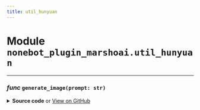 ```yaml
---
title: util_hunyuan
---
```

# **Module** `nonebot_plugin_marshoai.util_hunyuan`

---
### ***func*** `generate_image(prompt: str)`


<details>
<summary> <b>Source code</b> or <a href='https://github.com/LiteyukiStudio/nonebot-plugin-marshoai/tree/main/nonebot_plugin_marshoai/util_hunyuan.py#L16' target='_blank'>View on GitHub</a></summary>

```python
def generate_image(prompt: str):
    cred = credential.Credential(config.marshoai_tencent_secretid, config.marshoai_tencent_secretkey)
    httpProfile = HttpProfile()
    httpProfile.endpoint = 'hunyuan.tencentcloudapi.com'
    clientProfile = ClientProfile()
    clientProfile.httpProfile = httpProfile
    client = hunyuan_client.HunyuanClient(cred, 'ap-guangzhou', clientProfile)
    req = models.TextToImageLiteRequest()
    params = {'Prompt': prompt, 'RspImgType': 'url', 'Resolution': '1080:1920'}
    req.from_json_string(json.dumps(params))
    resp = client.TextToImageLite(req)
    return resp.to_json_string()
```
</details>


